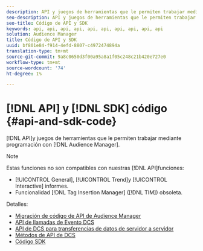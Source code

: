 ```yaml
---
description: API y juegos de herramientas que le permiten trabajar mediante programación con Audience Manager.
seo-description: API y juegos de herramientas que le permiten trabajar mediante programación con Audience Manager.
seo-title: Código de API y SDK
keywords: api, api, api, api, api, api, api, api, api, api
solution: Audience Manager
title: Código de API y SDK
uuid: bf801e84-f914-4efd-8807-c4972474894a
translation-type: tm+mt
source-git-commit: 9a8c0650d3f00a95a8a1f05c248c21b420e727e0
workflow-type: tm+mt
source-wordcount: '74'
ht-degree: 1%

---
```



# [!DNL API] y [!DNL SDK] código {#api-and-sdk-code}

[!DNL API]y juegos de herramientas que le permiten trabajar mediante programación con [!DNL Audience Manager].

>[!NOTE]
>
>Estas funciones no son compatibles con nuestras [!DNL API]funciones:
>
>* [!UICONTROL General], [!UICONTROL Trend]y [!UICONTROL Interactive] informes.
>* Funcionalidad [!DNL Tag Insertion Manager] ([!DNL TIM]) obsoleta.


Detalles:

* [Migración de código de API de Audience Manager](api-swagger-migration.md)
* [API de llamadas de Evento DCS](dcs-intro/dcs-event-calls/dcs-event-calls.md)
* [API de DCS para transferencias de datos de servidor a servidor](dcs-intro/dcs-s2s/dcs-s2s.md)
* [Métodos de API de DCS](dcs-intro/dcs-api-reference/dcs-api-methods.md)
* [Código SDK](/help/using/api/aam-sdk.md)

